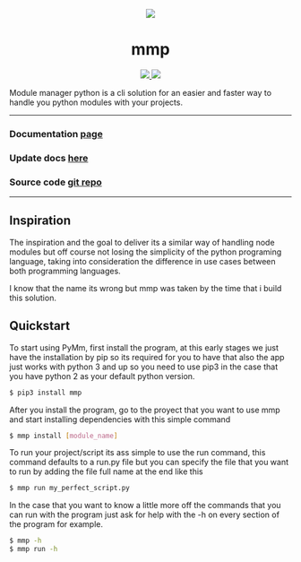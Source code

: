 <p align="center">
  <a href="https://mmp-y.com">
    <img src="https://mmp-y.com/owl.svg">
  </a>
  <p align="center">
    <h1 align="center">mmp</h1>
  </p>
  <p align=center>
    <a href="https://www.python.org/downloads/release/python-3">
      <img src="https://img.shields.io/badge/python-3-blue.svg">
    </a>
    <a href="https://github.com/alfonsocv12/mmp/actions/workflows/python-publish.yml">
      <img src="https://github.com/alfonsocv12/mmp/actions/workflows/python-publish.yml/badge.svg">
    </a>
  </p>
</p>


Module manager python  is a cli solution for an easier and faster way to handle you python modules
with your projects.

---

### Documentation [page](https://mmp-y.com)
### Update docs [here](https://github.com/alfonsocv12/mmpDocs)
### Source code [git repo](https://github.com/alfonsocv12/mmp)

---

## Inspiration

The inspiration and the goal to deliver its a similar way of handling node modules
but off course not losing the simplicity of the python programing language, taking
into consideration the difference in use cases between both programming languages.

I know that the name its wrong but mmp was taken by the time that i build this
solution.

## Quickstart

To start using PyMm, first install the program, at this early stages we just have
the installation by pip so its required for you to have that also the app just works
with python 3 and up so you need to use pip3 in the case that you have python 2 as
your default python version.

```bash
$ pip3 install mmp
```

After you install the program, go to the proyect that you want to use mmp and
start installing dependencies with this simple command

```bash
$ mmp install [module_name]
```

To run your project/script its ass simple to use the run command, this command defaults
to a run.py file but you can specify the file that you want to run by adding the file
full name at the end like this

```bash
$ mmp run my_perfect_script.py
```

In the case that you want to know a little more off the commands that you can run
with the program just ask for help with the -h on every section of the program for
example.

```bash
$ mmp -h
$ mmp run -h
```
